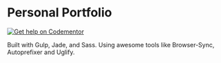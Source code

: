 # Personal Portfolio
[![Get help on Codementor](https://cdn.codementor.io/badges/get_help_github.svg)](https://www.codementor.io/seth?utm_source=github&utm_medium=button&utm_term=seth&utm_campaign=github)

Built with Gulp, Jade, and Sass. Using awesome tools like Browser-Sync, Autoprefixer and Uglify.
